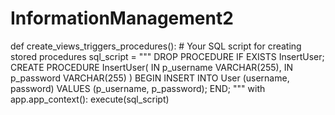 
# InformationManagement2
def create_views_triggers_procedures():
    # Your SQL script for creating stored procedures
    sql_script = """
    DROP PROCEDURE IF EXISTS InsertUser;
    CREATE PROCEDURE InsertUser(
        IN p_username VARCHAR(255),
        IN p_password VARCHAR(255)
    )
    BEGIN
        INSERT INTO User (username, password) VALUES (p_username, p_password);
    END;
    """
    with app.app_context():
        execute(sql_script)